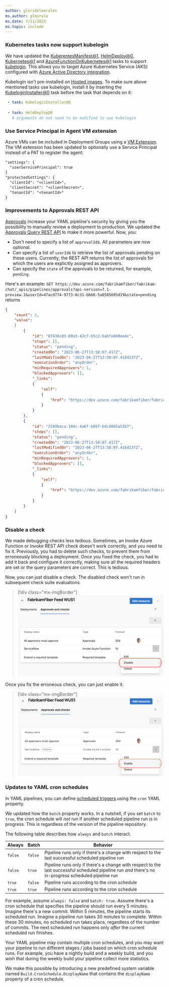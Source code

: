 ```yaml
---
author: gloridelmorales
ms.author: glmorale
ms.date: 7/11/2023
ms.topic: include
---
```


### Kubernetes tasks now support kubelogin

We have updated the  [KuberentesManifest@1](https://learn.microsoft.com/azure/devops/pipelines/tasks/reference/kubernetes-manifest-v1?view=azure-pipelines), [HelmDeploy@0](https://learn.microsoft.com/azure/devops/pipelines/tasks/reference/helm-deploy-v0?view=azure-pipelines), [Kubernetes@1](https://learn.microsoft.com/azure/devops/pipelines/tasks/reference/kubernetes-v1?view=azure-pipelines) and [AzureFunctionOnKubernetes@1](https://learn.microsoft.com/azure/devops/pipelines/tasks/reference/azure-function-on-kubernetes-v1?view=azure-pipelines) tasks to support [kubelogin](https://learn.microsoft.com/azure/aks/managed-azure-ad#non-interactive-sign-in-with-kubelogin). This allows you to target Azure Kubernetes Service (AKS) configured with [Azure Active Directory integration](https://learn.microsoft.com/azure/aks/managed-azure-ad).

Kubelogin isn't pre-installed on [Hosted images](https://learn.microsoft.com/azure/devops/pipelines/agents/hosted?view=azure-devops&tabs=yaml). To make sure above mentioned tasks use kubelogin, install it by inserting the [KubeloginInstaller@0](https://learn.microsoft.com/azure/devops/pipelines/tasks/reference/kubelogin-installer-v0?view=azure-pipelines) task before the task that depends on it:

```yaml
 - task: KubeloginInstaller@0

 - task: HelmDeploy@0
   # arguments do not need to be modified to use kubelogin

```

### Use Service Principal in Agent VM extension

Azure VMs can be included in Deployment Groups using a [VM Extension](/azure/devops/pipelines/release/deployment-groups/howto-provision-deployment-group-agents?view=azure-devops#install-the-azure-pipelines-agent-azure-vm-extension-using-an-arm-template). The VM extension has been updated to optionally use a Service Principal instead of a PAT to register the agent:

```
"settings": {
  "userServicePrincipal": true
}
"protectedSettings": {
  "clientId": "<clientId>",
  "clientSecret": "<clientSecret>",
  "tenantId": "<tenantId>"
}
```

### Improvements to Approvals REST API

[Approvals](https://learn.microsoft.com/azure/devops/pipelines/process/approvals?view=azure-devops&tabs=check-pass#approvals) increase your YAML pipeline's security by giving you the possibility to manually review a deployment to production. We updated the [Approvals Query REST API](https://learn.microsoft.com/rest/api/azure/devops/approvalsandchecks/approvals/query) to make it more powerful. Now, you:
- Don't need to specify a list of `approvalId`s. All parameters are now optional.
- Can specify a list of `userId`s to retrieve the list of approvals pending on these users. Currently, the REST API returns the list of approvals for which the users are explicitly assigned as approvers.
- Can specify the `state` of the approvals to be returned, for example, `pending`.

Here's an example:
`GET https://dev.azure.com/fabrikamfiber/fabrikam-chat/_apis/pipelines/approvals?api-version=7.1-preview.1&userId=47acd774-9773-6c31-bbb6-5a0585695d19&state=pending` returns 
```json
{
    "count": 2,
    "value":
    [
        {
            "id": "87436c03-69a3-42c7-b5c2-6abfe049ee4c",
            "steps": [],
            "status": "pending",
            "createdOn": "2023-06-27T13:58:07.417Z",
            "lastModifiedOn": "2023-06-27T13:58:07.4164237Z",
            "executionOrder": "anyOrder",
            "minRequiredApprovers": 1,
            "blockedApprovers": [],
            "_links":
            {
                "self":
                {
                    "href": "https://dev.azure.com/fabrikamfiber/fabricam-chat/_apis/pipelines/approvals/87436c03-69a3-42c7-b5c2-6abfe049ee4c"
                }
            }
        },
        {
            "id": "2549baca-104c-4a6f-b05f-bdc4065a53b7",
            "steps": [],
            "status": "pending",
            "createdOn": "2023-06-27T13:58:07.417Z",
            "lastModifiedOn": "2023-06-27T13:58:07.4164237Z",
            "executionOrder": "anyOrder",
            "minRequiredApprovers": 1,
            "blockedApprovers": [],
            "_links":
            {
                "self":
                {
                    "href": "https://dev.azure.com/fabrikamfiber/fabricam-chat/_apis/pipelines/approvals/2549baca-104c-4a6f-b05f-bdc4065a53b7"
                }
            }
        }
    ]
}
```

### Disable a check 

We made debugging checks less tedious. Sometimes, an Invoke Azure Function or Invoke REST API check doesn't work correctly, and you need to fix it. Previously, you had to delete such checks, to prevent them from erroneously blocking a deployment. Once you fixed the check, you had to add it back and configure it correctly, making sure all the required headers are set or the query parameters are correct. This is tedious.

Now, you can just disable a check. The disabled check won't run in subsequent check suite evaluations.

> [!div class="mx-imgBorder"]
> ![Disable a check image.](../../media/224-pipelines-01.png "image showing how to disable a check for a pipeline")

Once you fix the erroneous check, you can just enable it.

> [!div class="mx-imgBorder"]
> ![Enable a check image.](../../media/224-pipelines-02.png "image showing how to enable a check for a pipeline")

### Updates to YAML cron schedules

In YAML pipelines, you can define [scheduled triggers](https://learn.microsoft.com/azure/devops/pipelines/process/scheduled-triggers?view=azure-devops&tabs=yaml#scheduled-triggers) using the `cron` YAML property.

We updated how the `batch` property works. In a nutshell, if you set `batch` to `true`, the cron schedule will _not_ run if another scheduled pipeline run is in progress. This is regardless of the version of the pipeline repository.

The following table describes how `always` and `batch` interact.

|Always|Batch| Behavior|
|-|-|-|
| `false` | `false` | Pipeline runs only if there's a change with respect to the last successful scheduled pipeline run|
| `false` | `true` | Pipeline runs only if there's a change with respect to the last successful scheduled pipeline run *and* there's no in-progress scheduled pipeline run|
| `true`| `false` | Pipeline runs according to the cron schedule|
| `true`| `true` | Pipeline runs according to the cron schedule|

For example, assume `always: false` and `batch: true`. Assume there's a cron schedule that specifies the pipeline should run every 5 minutes. Imagine there's a new commit. Within 5 minutes, the pipeline starts its scheduled run. Imagine a pipeline run takes 30 minutes to complete. Within these 30 minutes, no scheduled run takes place, regardless of the number of commits. The next scheduled run happens only _after_ the current scheduled run finishes.

Your YAML pipeline may contain multiple cron schedules, and you may want your pipeline to run different stages / jobs based on which cron schedule runs. For example, you have a nightly build and a weekly build, and you wish that during the weekly build your pipeline collect more statistics. 

We make this possible by introducing a new predefined system variable named `Build.CronSchedule.DisplayName` that contains the `displayName` property of a cron schedule.
